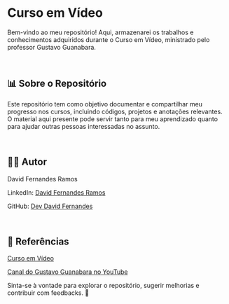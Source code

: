 <h1>Curso em Vídeo</h1>

Bem-vindo ao meu repositório! Aqui, armazenarei os trabalhos e conhecimentos adquiridos durante o Curso em Vídeo, ministrado pelo professor Gustavo Guanabara.

<br>

<h2>📊 Sobre o Repositório</h2>

Este repositório tem como objetivo documentar e compartilhar meu progresso nos cursos, incluindo códigos, projetos e anotações relevantes. O material aqui presente pode servir tanto para meu aprendizado quanto para ajudar outras pessoas interessadas no assunto.

<br>

<h2>👨‍💻 Autor</h2>

David Fernandes Ramos

LinkedIn: [David Fernandes Ramos](https://www.linkedin.com/in/davidfernandesramos/)

GitHub: [Dev David Fernandes](https://github.com/DevDavidFernandes)

<br>

<h2>📖 Referências</h2>

[Curso em Vídeo](https://www.cursoemvideo.com/)

[Canal do Gustavo Guanabara no YouTube](https://www.youtube.com/c/CursoemV%C3%ADdeo)

Sinta-se à vontade para explorar o repositório, sugerir melhorias e contribuir com feedbacks. 🚀

